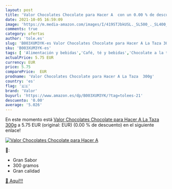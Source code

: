 ```yaml
---
layout: post
title: 'Valor Chocolates Chocolate para Hacer A  con un 0.00 % de descuento'
date: 2021-10-05 16:59:09
image: 'https://m.media-amazon.com/images/I/419STJbkUSL._SL500_._SL400_.jpg'
comments: true
category: ofertas
author: 'tole.es'
slug: 'B003XUM3YK-es Valor Chocolates Chocolate para Hacer A La Taza 300g'
sku: 'B003XUM3YK-es'
tags: [ 'Alimentación y bebidas','Café, té y bebidas','Chocolate a la taza','Chocolate caliente y bebidas malteadas','chocolate','valor', ]
actualPrice: 5.75 EUR
currency: EUR
price: 5.75
comparePrice:  EUR
prodname: 'Valor Chocolates Chocolate para Hacer A La Taza  300g'
country: 'es'
flag: '🇪🇸'
brand: 'Valor'
buyurl: 'https://www.amazon.es/dp/B003XUM3YK/?tag=tolees-21'
descuento: '0.00'
average: '5.026'
---
```


En este momento está [Valor Chocolates Chocolate para Hacer A La Taza  300g](https://www.amazon.es/dp/B003XUM3YK/?tag=tolees-21) a 5.75 EUR (original:  EUR) (0.00 %  de descuento) en el siguiente enlace!

[![Valor Chocolates Chocolate para Hacer A ](https://m.media-amazon.com/images/I/419STJbkUSL._SL500_._SL400_.jpg)](https://www.amazon.es/dp/B003XUM3YK/?tag=tolees-21)

🔎:

- Gran Sabor
- 300 gramos
- Gran calidad

[🛒 Aquí!!!](https://www.amazon.es/dp/B003XUM3YK/?tag=tolees-21)
